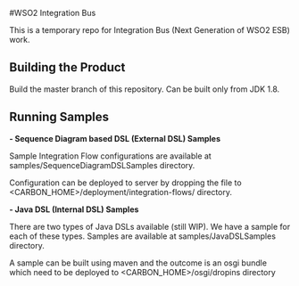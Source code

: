 #WSO2 Integration Bus

This is a temporary repo for Integration Bus (Next Generation of WSO2 ESB) work.


Building the Product
--------------------

Build the master branch of this repository.
Can be built only from JDK 1.8.


Running Samples
---------------

<b>- Sequence Diagram based DSL (External DSL) Samples</b>

Sample Integration Flow configurations are available at samples/SequenceDiagramDSLSamples directory.

Configuration can be deployed to server by dropping the file to <CARBON_HOME>/deployment/integration-flows/ directory.


<b>- Java DSL (Internal DSL) Samples</b>

There are two types of Java DSLs available (still WIP). We have a sample for each of these types.
Samples are available at samples/JavaDSLSamples directory.

A sample can be built using maven and the outcome is an osgi bundle which need to be deployed to 
 <CARBON_HOME>/osgi/dropins directory

